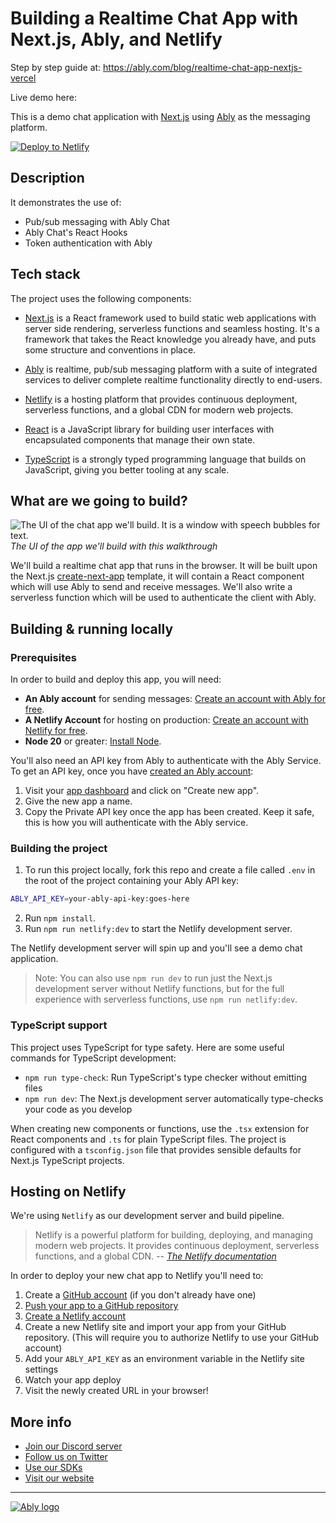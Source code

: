 # Building a Realtime Chat App with Next.js, Ably, and Netlify

Step by step guide at: <https://ably.com/blog/realtime-chat-app-nextjs-vercel>

Live demo here: 

This is a demo chat application with [Next.js](https://nextjs.org/) using [Ably](https://ably.com) as the messaging platform.

[![Deploy to Netlify](https://www.netlify.com/img/deploy/button.svg)](https://app.netlify.com/start/deploy?repository=https://github.com/ably-labs/nextjs-chat-app-netlify)


## Description

It demonstrates the use of:

- Pub/sub messaging with Ably Chat
- Ably Chat's React Hooks
- Token authentication with Ably

## Tech stack

The project uses the following components:

- [Next.js](https://nextjs.org/) is a React framework used to build static web applications with server side rendering, serverless functions and seamless hosting. It's a framework that takes the React knowledge you already have, and puts some structure and conventions in place.

- [Ably](https://ably.com/) is realtime, pub/sub messaging platform with a suite of integrated services to deliver complete realtime functionality directly to end-users.

- [Netlify](https://netlify.com/) is a hosting platform that provides continuous deployment, serverless functions, and a global CDN for modern web projects.

- [React](https://reactjs.org/) is a JavaScript library for building user interfaces with encapsulated components that manage their own state.

- [TypeScript](https://www.typescriptlang.org/) is a strongly typed programming language that builds on JavaScript, giving you better tooling at any scale.

## What are we going to build?

![The UI of the chat app we'll build. It is a window with speech bubbles for text.](https://cdn.glitch.com/0cb30add-c9ef-4c00-983c-e12deb0d4080%2Fchatapp.png?v=1612279601157)
*The UI of the app we'll build with this walkthrough*

We'll build a realtime chat app that runs in the browser. It will be built upon the Next.js [create-next-app](https://nextjs.org/docs/api-reference/create-next-app) template, it will contain a React component which will use Ably to send and receive messages. We'll also write a serverless function which will be used to authenticate the client with Ably.

## Building & running locally

### Prerequisites

In order to build and deploy this app, you will need:

- **An Ably account** for sending messages: [Create an account with Ably for free](https://ably.com/signup).
- **A Netlify Account** for hosting on production: [Create an account with Netlify for free](https://netlify.com/signup).
- **Node 20** or greater: [Install Node](https://nodejs.org/en/).

You'll also need an API key from Ably to authenticate with the Ably Service. To get an API key, once you have [created an Ably account](https://ably.com/signup):

1. Visit your [app dashboard](https://ably.com/accounts/any) and click on "Create new app".
2. Give the new app a name.
3. Copy the Private API key once the app has been created. Keep it safe, this is how you will authenticate with the Ably service.

### Building the project

1. To run this project locally, fork this repo and create a file called `.env` in the root of the project containing your Ably API key:

```sh
ABLY_API_KEY=your-ably-api-key:goes-here
```

2. Run `npm install`.
3. Run `npm run netlify:dev` to start the Netlify development server.

The Netlify development server will spin up and you'll see a demo chat application.

> Note: You can also use `npm run dev` to run just the Next.js development server without Netlify functions, but for the full experience with serverless functions, use `npm run netlify:dev`.

### TypeScript support

This project uses TypeScript for type safety. Here are some useful commands for TypeScript development:

- `npm run type-check`: Run TypeScript's type checker without emitting files
- `npm run dev`: The Next.js development server automatically type-checks your code as you develop

When creating new components or functions, use the `.tsx` extension for React components and `.ts` for plain TypeScript files. The project is configured with a `tsconfig.json` file that provides sensible defaults for Next.js TypeScript projects.

## Hosting on Netlify

We're using `Netlify` as our development server and build pipeline.

> Netlify is a powerful platform for building, deploying, and managing modern web projects. It provides continuous deployment, serverless functions, and a global CDN.
<cite>-- [The Netlify documentation](https://docs.netlify.com/)</cite>

In order to deploy your new chat app to Netlify you'll need to:

1. Create a [GitHub account](https://github.com/) (if you don't already have one)
2. [Push your app to a GitHub repository](https://docs.github.com/en/repositories/creating-and-managing-repositories/creating-a-new-repository)
3. [Create a Netlify account](https://netlify.com/signup)
4. Create a new Netlify site and import your app from your GitHub repository. (This will require you to authorize Netlify to use your GitHub account)
5. Add your `ABLY_API_KEY` as an environment variable in the Netlify site settings
6. Watch your app deploy
7. Visit the newly created URL in your browser!

## More info

- [Join our Discord server](https://discord.gg/q89gDHZcBK)
- [Follow us on Twitter](https://twitter.com/ablyrealtime)
- [Use our SDKs](https://github.com/ably/)
- [Visit our website](https://ably.com)

---
[![Ably logo](https://static.ably.dev/badge-black.svg?ably-next-vercel-news)](https://ably.com)
